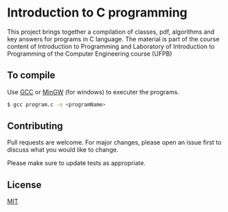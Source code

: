 # Introduction to C programming

This project brings together a compilation of classes, pdf, algorithms and key answers for programs in C language.
The material is part of the course content of Introduction to Programming and Laboratory of Introduction to Programming of the Computer Engineering course (UFPB)

## To compile

Use [GCC](https://gcc.gnu.org/) or [MinGW](https://www.mingw-w64.org/) (for windows) to executer the programs.

```bash
$ gcc program.c -o <programName>
```

## Contributing
Pull requests are welcome. For major changes, please open an issue first to discuss what you would like to change.

Please make sure to update tests as appropriate.

## License
[MIT](https://choosealicense.com/licenses/mit/)